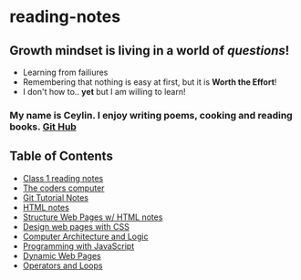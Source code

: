 # reading-notes


## Growth mindset is living in a world of *questions*!
- Learning from failiures 
- Remembering that nothing is easy at first, but it is **Worth the Effort**!
- I don't how to.. **yet** but I am willing to learn!


### My name is Ceylin. I enjoy writing poems, cooking and reading books. [Git Hub](https://github.com/CeylinBrooks)

## Table of Contents 
- [Class 1 reading notes](class1.md)
- [The coders computer](the-coders-computer.md)
- [Git Tutorial Notes](gitintro.md)
- [HTML notes](html-notes.md)
- [Structure Web Pages w/ HTML notes](Chapter-1-17-18-notes.md)
- [Design web pages with CSS](chapters-10-11.md)
- [Computer Architecture and Logic](how-computers-work.md)
- [Programming with JavaScript](Programming-with-JavaScript.md)
- [Dynamic Web Pages](Dynamic-web-pages.md)
- [Operators and Loops](operators-and-loops.md)

